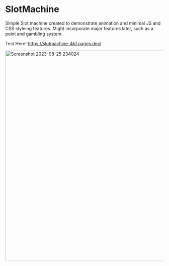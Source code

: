 ﻿# SlotMachine
Simple Slot machine created to demonstrate animation and minimal JS and CSS styleing features. Might incorporate major features later, such as a point and gambling system.

Test Here! https://slotmachine-4bf.pages.dev/

<img width="671" alt="Screenshot 2023-08-25 234024" src="https://github.com/d-willie01/SlotMachine/assets/109937280/1ce9d2b7-f9b2-4db9-b216-4183cc60a479">
